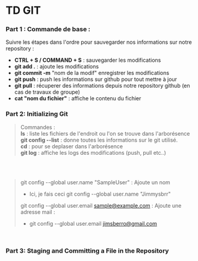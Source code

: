 # TD GIT

### Part 1 : Commande de base : 
Suivre les étapes dans l'ordre pour sauvegarder nos informations sur notre repository : 
* **CTRL + S / COMMAND + S** : sauvegarder les modifications 
* **git add .**  : ajoute les modifications 
* **git commit -m** "nom de la modif" enregistrer les modifications 
* **git push** : push les informations sur github pour tout mettre à jour 
* **git pull** : récuperer des informations depuis notre repository github (en cas de travaux de groupe)
* **cat "nom du fichier"** : affiche le contenu du fichier 


### Part 2: Initializing Git

> Commandes : \
> **ls** : liste les fichiers de l'endroit ou l'on se trouve dans l'arborésence 
> <br>
> **git config --list** : donne toutes les informations sur le git utilisé. 
> <br>
> **cd** : pour se deplaser dans l'arborésence
> <br>
> **git log** : affiche les logs des modifications (push, pull etc..)
> 

<br>
<br>

>  git config --global user.name "SampleUser" : Ajoute un nom 
> * Ici, je fais ceci git config --global user.name "Jimmysbrr"
>
> git config --global user.email sample@example.com : Ajoute une adresse mail : 
> * git config --global user.email jimsberro@gmail.com
>
> 
<br>

### Part 3: Staging and Committing a File in the Repository

